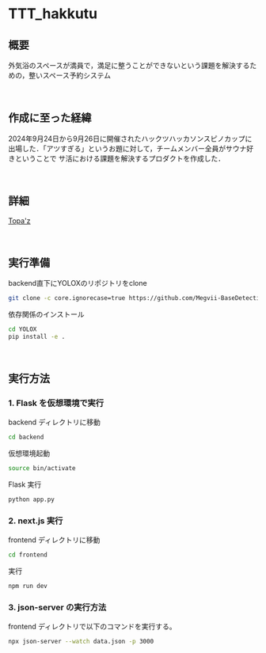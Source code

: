 # TTT_hakkutu
## 概要
外気浴のスペースが満員で，満足に整うことができないという課題を解決するための，整いスペース予約システム

<br>

## 作成に至った経緯
2024年9月24日から9月26日に開催されたハックツハッカソンスピノカップに出場した．「アツすぎる」というお題に対して，チームメンバー全員がサウナ好きということで
サ活における課題を解決するプロダクトを作成した．

<br>

## 詳細
[Topa'z](https://topaz.dev/projects/1a5a4ffedaa05c7a06b4)

<br>

## 実行準備
backend直下にYOLOXのリポジトリをclone

```bash
git clone -c core.ignorecase=true https://github.com/Megvii-BaseDetection/YOLOX.git
```

依存関係のインストール

```bash
cd YOLOX
pip install -e .
```

<br>

## 実行方法

### 1. Flask を仮想環境で実行

backend ディレクトリに移動

```bash
cd backend
```

仮想環境起動

```bash
source bin/activate
```

Flask 実行

```bash
python app.py
```

### 2. next.js 実行

frontend ディレクトリに移動

```bash
cd frontend
```

実行

```bash
npm run dev
```

### 3. json-server の実行方法

frontend ディレクトリで以下のコマンドを実行する。

```bash
npx json-server --watch data.json -p 3000
```
